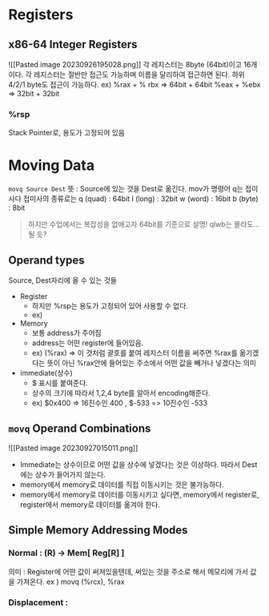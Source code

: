 # Registers
## x86-64 Integer Registers
![[Pasted image 20230926195028.png]]
각 레지스터는 8byte (64bit)이고 16개이다.
각 레지스터는 절반만 접근도 가능하며 이름을 달리하여 접근하면 된다. 하위 4/2/1 byte도 접근이 가능하다.
ex)
%rax + % rbx => 64bit + 64bit
%eax + %ebx => 32bit + 32bit
### %rsp
Stack Pointer로, 용도가 고정되어 있음

# Moving Data
`movq Source Dest`
뜻 : Source에 있는 것을 Dest로 옮긴다.
mov가 명령어 q는 접미사다
접미사의 종류로는 
q (quad) : 64bit
l (long) : 32bit
w (word) : 16bit
b (byte) : 8bit
> 하지만 수업에서는 복잡성을 없애고자 64bit를 기준으로 설명!
> qlwb는 몰라도...될 듯?

## Operand types
Source, Dest자리에 올 수 있는 것들
- Register
	- 하지만 %rsp는 용도가 고정되어 있어 사용할 수 없다.
	- ex) 
- Memory
	- 보통 address가 주어짐
	- address는 어떤 register에 들어있음.
	- ex) (%rax) => 이 것처럼 괄호를 붙여 레지스터 이름을 써주면 %rax를 옮기겠다는 뜻이 아닌 %rax안에 들어있는 주소에서 어떤 값을 빼거나 넣겠다는 의미
- immediate(상수)
	- $ 표시를 붙여준다.
	- 상수의 크기에 따라서 1,2,4 byte를 알아서 encoding해준다.
	- ex) $0x400 => 16진수인 400 , $-533 => 10진수인 -533

## `movq` Operand Combinations
![[Pasted image 20230927015011.png]]
- Immediate는 상수이므로 어떤 값을 상수에 넣겠다는 것은 이상하다. 따라서 Dest에는 상수가 들어가지 않는다.
- memory에서 memory로 데이터를 직접 이동시키는 것은 불가능하다.
- memory에서 memory로 데이터를 이동시키고 싶다면, memory에서 register로, register에서 memory로 데이터를 옮겨야 한다.

## Simple Memory Addressing Modes
### Normal : (R) -> Mem\[ Reg\[R] ]
의미 : Register에 어떤 값이 써져있을텐데, 써있는 것을 주소로 해서 메모리에 가서 값을 가져온다.
ex ) movq (%rcx), %rax

### Displacement : 